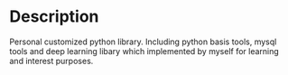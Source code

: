 # Description
Personal customized python library. Including python basis tools, mysql tools and deep learning libary which implemented by myself for learning and interest purposes.
